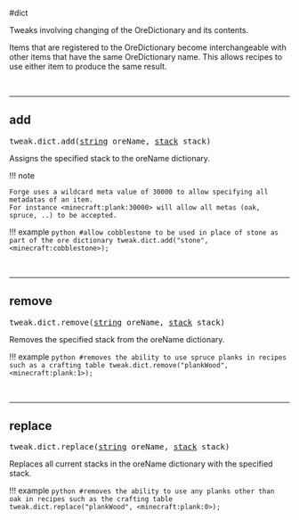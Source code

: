 #dict

Tweaks involving changing of the OreDictionary and its contents.

Items that are registered to the OreDictionary become interchangeable with other items that have the same OreDictionary name. This allows recipes to use either item to produce the same result.

<br>

---
## add

<pre>tweak.dict.add(<a href="/arguments/string/">string</a> oreName, <a href="/arguments/stack/">stack</a> stack)</pre>

Assigns the specified stack to the oreName dictionary.

!!! note

	Forge uses a wildcard meta value of 30000 to allow specifying all metadatas of an item.
	For instance <minecraft:plank:30000> will allow all metas (oak, spruce, ..) to be accepted.

!!! example
	```python
	#allow cobblestone to be used in place of stone as part of the ore dictionary
	tweak.dict.add("stone", <minecraft:cobblestone>);
	```

<br>

---
## remove

<pre>tweak.dict.remove(<a href="/arguments/string/">string</a> oreName, <a href="/arguments/stack/">stack</a> stack)</pre>

Removes the specified stack from the oreName dictionary.

!!! example
	```python
	#removes the ability to use spruce planks in recipes such as a crafting table
	tweak.dict.remove("plankWood", <minecraft:plank:1>);
	```

<br>

---
## replace

<pre>tweak.dict.replace(<a href="/arguments/string/">string</a> oreName, <a href="/arguments/stack/">stack</a> stack)</pre>

Replaces all current stacks in the oreName dictionary with the specified stack.

!!! example
	```python
	#removes the ability to use any planks other than oak in recipes such as the crafting table
	tweak.dict.replace("plankWood", <minecraft:plank:0>);
	```

<br>